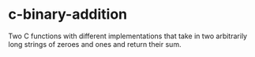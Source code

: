 # c-binary-addition
Two C functions with different implementations that take in two arbitrarily long strings of zeroes and ones and return their sum.
